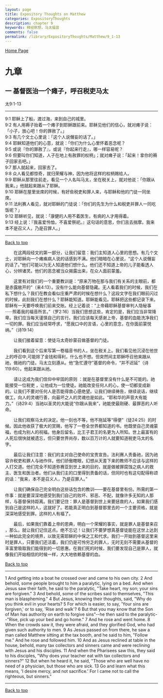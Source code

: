 ```yaml
---
layout: page
title: Expository Thoughts on Matthew
categories: ExpositoryThoughts
description: chapter 9
keywords: 释经默想，马太福音
comments: false
permalink: /library/ExpositoryThoughts/Matthew/9_1-13
---
```

[ Home Page ]({{site.baseurl}}/index) <br>

<a name="0"></a>
# 九章 

## 一 基督医治一个瘫子，呼召税吏马太

太9:1-13

***

9:1 耶稣上了船，渡过海，来到自己的城里。<br>
9:2 有人用褥子抬着一个瘫子到耶稣跟前来。耶稣见他们的信心，就对瘫子说：「小子，放心吧！你的罪赦了。」<br>
9:3 有几个文士心里说：「这个人说僭妄的话了。」<br>
9:4 耶稣知道他们的心意，就说：「你们为什么心里怀着恶念呢？<br>
9:5 或说『你的罪赦了』，或说『你起来行走』，哪一样容易呢？<br>
9:6 但要叫你们知道，人子在地上有赦罪的权柄」；就对瘫子说：「起来！拿你的褥子回家去吧。」<br>
9:7 那人就起来，回家去了。<br>
9:8 众人看见都惊奇，就归荣耀与神，因为他将这样的权柄赐给人。<br>
9:9 耶稣从那里往前走，看见一个人名叫马太，坐在税关上，就对他说：「你跟从我来。」他就起来跟从了耶稣。<br>
9:10 耶稣在屋里坐席的时候，有好些税吏和罪人来，与耶稣和他的门徒一同坐席。<br>
9:11 法利赛人看见，就对耶稣的门徒说：「你们的先生为什么和税吏并罪人一同吃饭呢？」<br>
9:12 耶稣听见，就说：「康健的人用不着医生，有病的人才用得着。<br>
9:13 经上说：『我喜爱怜恤，不喜爱祭祀。』这句话的意思，你们且去揣摩。我来本不是召义人，乃是召罪人。」<br>

***

[Back to top](#0)

&emsp;&emsp;在这两段经文的第一部分，让我们留意：我们主知道人心里的思想。有几个文士，对耶稣向一个瘫痪病人说的话感到不满。他们暗暗在心里说，“这个人说僭妄的话了。”他们可能以为无人知道他们想什么。他们还不知道上帝的儿子能看透人心，分辨诸灵。他们的恶念被当众揭露出来，在众人面前蒙羞。

&emsp;&emsp;这里有对我们的一个重要教训是：“原来万物在那与我们有关系的主眼前，都是赤露敞开的”（来4:13）。没有什么能向基督隐藏。无人看着我们的时候，我们在私下想什么？我们在教会看似庄重严肃的时候在想什么？这段文字在我们眼前闪过的时候，此刻我们在想什么？耶稣能知道。耶稣能看见。耶稣把这些都记录下来。耶稣有一天要呼唤我们前来交账。经上记着说：“上帝藉耶稣基督审判人隐秘事······照着我的福音所言。”（罗2:16）当我们思想这些，肯定的是，我们应当非常降卑。我们应当每天谨慎自己的言行。我们应该每天感谢上帝，基督的血能洗净我们一切的罪。我们应当经常呼求，“愿我口中的言语，心里的意念，在你面前蒙悦纳。”（诗19:14）

&emsp;&emsp;让我们接着留意：使徒马太奇妙蒙召做基督的门徒。

&emsp;&emsp;我们看到这个后来写第一卷福音书的人，坐在税关上。我们看见他沉浸在他世上的呼召中,可能除了金钱和得利，什么也不想。但突然间主耶稣呼召他来跟从祂，做祂的门徒。马太立刻遵从。他“急忙遵守”基督的命令，“并不迟延”（诗119:60）。他起来跟从祂。

&emsp;&emsp;请让这成为我们信仰中牢固的原则 ：就是在基督里没有什么是不可能的。祂能接受一位税吏 ，让他成为一位使徒。祂能改变任何人的心，使一切都变成新的。让我们不要对任何人是否能得救心感绝望。让我们继续祷告，继续说话，继续做工，向人的灵魂行善，向最坏之人的灵魂也是如此。“耶和华的声音大有能力。”（诗29:4）当祂以圣灵的大能说“你跟从我来”，祂能使最刚硬、最罪恶的人听命。

&emsp;&emsp;让我们观察马太的决定。他一刻也不等，他不拖延等“得便”（徒24:25）的时候。因此他收获了极大的赏赐，他写了一卷全世界都知道的书。他既使自己灵魂蒙福，也成为别人的祝福。他身后留名，比王子君王的名更为人所知。世上最富有的人死后很快就被遗忘，但只要世界尚存，数以百万计的人就要知道税吏马太的名字。

&emsp;&emsp;最后让我们注意：我们的主对自己使命的宝贵宣告。法利赛人责备祂，因为祂容许税吏和罪人与祂作伴。他们骄傲瞎眼，幻想从天差下来的教师不应该与这样的人打交道。他们完全不知道弥赛亚到世上来的目的，就是做被罪腐蚀之病人的救主、医生和医治者。他们从我们主的口里得到责备的话，但同时也有这句配得称颂的话：“我来，本不是召义人，乃是召罪人。”

&emsp;&emsp;让我们确保自己完全明白这些话包含的教训——要在基督里有份。所需的第一件事：就是要深深地感受到我们自己的败坏、邪恶、不配，就像许多无知的人那样，与基督保持距离。我们要记住：罪人是基督到世上来要拯救的人，如果我们感到自己是这样的人，这就好了。若能真正明白到基督那里去的一个主要资格，就是深深地感受到罪。这样的人有福了。  

&emsp;&emsp;最后，如果我们靠着上帝的恩典，明白一个荣耀的事实，就是罪人是基督来召 ，那么，就让我们记住这点。绝不忘记！让我们不要梦想真基督徒能在这世上达到一种如此完全的境界，以致无需耶稣的中保之工和代求。我们一开始到基督这里来时是罪人，只要我们还活着，我们仍是可怜穷乏的罪人，无时无刻不需要从基督的丰富里吸取我们能得到的一切恩惠。在我们死的时候，我们要发现自己是罪人，就像我们开始相信的时候一样，大大地依赖基督的血。

[Back to top](#0)

***

1 And getting into a boat he crossed over and came to his own city. 2 And behold, some people brought to him a paralytic, lying on a bed. And when Jesus saw their faith, he said to the paralytic, "Take heart, my son; your sins are forgiven." 3 And behold, some of the scribes said to themselves, "This man is blaspheming." 4 But Jesus, knowing their thoughts, said, "Why do you think evil in your hearts? 5 For which is easier, to say, 'Your sins are forgiven,' or to say, 'Rise and walk'? 6 But that you may know that the Son of Man has authority on earth to forgive sins"--he then said to the paralytic--"Rise, pick up your bed and go home." 7 And he rose and went home. 8 When the crowds saw it, they were afraid, and they glorified God, who had given such authority to men. 9 As Jesus passed on from there, he saw a man called Matthew sitting at the tax booth, and he said to him, "Follow me." And he rose and followed him. 10 And as Jesus reclined at table in the house, behold, many tax collectors and sinners came and were reclining with Jesus and his disciples. 11 And when the Pharisees saw this, they said to his disciples, "Why does your teacher eat with tax collectors and sinners?" 12 But when he heard it, he said, "Those who are well have no need of a physician, but those who are sick. 13 Go and learn what this means, 'I desire mercy, and not sacrifice.' For I came not to call the righteous, but sinners."

***

[Back to top](#0)

